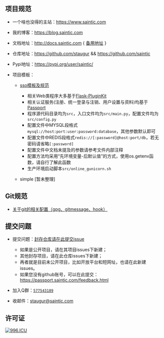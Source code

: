 ## 项目规范

- 一个啥也没得的主站：https://www.saintic.com

- 我的博客：https://blog.saintic.com

- 文档地址：http://docs.saintic.com { [备用地址](https://saintic-docs.readthedocs.io "备用地址") }

- 仓库地址：https://github.com/staugur && https://github.com/saintic

- Pypi地址：https://pypi.org/user/saintic/

- 项目模板：

    - [sso模板及规范](tpl/sso)
        * 相关Web类程序大多基于[Flask-PluginKit](https://github.com/staugur/Flask-PluginKit)
        * 相关认证服务(注册、统一登录与注销、用户设置与资料)均基于[Passport](https://github.com/staugur/passport)
        * 程序源代码目录均为`src`，入口文件均为`src/main.py`，配置文件均为`src/config.py`
        * 配置文件中MYSQL段格式 `mysql://host:port:user:password:database`，其他参数默认即可
        * 配置文件中REDIS段格式`redis://[:password]@host:port/db`，若无密码请省略`[:password]`
        * 配置文件中文档未提及的参数请参考文件内部注释
        * 配置方法均采用“先环境变量-后默认值”的方式，使用os.getenv函数，请自行了解此函数
        * 生产环境启动脚本`src/online_gunicorn.sh`

    - simple [暂未整理]


## Git规范

- [关于git的相关配置（gpg、gitmessage、hook）](git.md)


## 提交问题

* 提交问题：[封存仓库请在此提交issue](https://satic.io/issues "封存仓库请在此提交issue")

    - 如果是公开项目，请在其项目issues下新建；
    - 其他封存项目，请在此仓库issues下新建；
    - 再者就是目前未公开项目，比如开放平台和短网址，也请在此新建issues。
    - 如果您没有github账号，可以在此提交：https://passport.saintic.com/feedback.html

* 加入Q群：[`577543189`](https://jq.qq.com/?_wv=1027&k=5aZyCMV)

* 收邮件：[staugur@saintic.com](mailto:staugur@saintic.com)


## 许可证

[![996.ICU](https://img.shields.io/badge/link-996.icu-red.svg)](https://996.icu)
